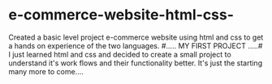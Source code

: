 # e-commerce-website-html-css-
Created a basic level project e-commerce website using html and css to get a hands on experience of the two languages.
#..... MY FIRST PROJECT .....#
I just learned html and css and decided to create a small project to understand it's work flows and their functionality better.
It's just the starting many more to come....
